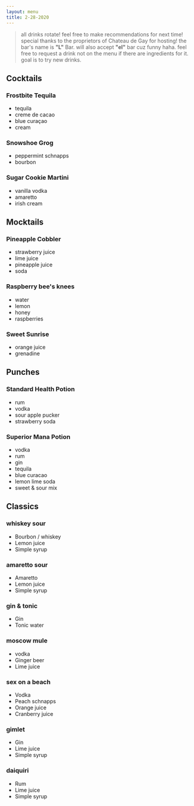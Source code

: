 ```yaml
---
layout: menu
title: 2-28-2020
---
```


> all drinks rotate! feel free to make recommendations for next time! special thanks to the proprietors of Chateau de Gay for hosting! the bar's name is __"L"__ Bar. will also accept __"el"__ bar cuz funny haha. feel free to request a drink not on the menu if there are ingredients for it. goal is to try new drinks.

## Cocktails

### Frostbite Tequila

- tequila
- creme de cacao
- blue curaçao
- cream

### Snowshoe Grog

- peppermint schnapps
- bourbon

### Sugar Cookie Martini

- vanilla vodka
- amaretto
- irish cream

## Mocktails

### Pineapple Cobbler

- strawberry juice
- lime juice
- pineapple juice
- soda

### Raspberry bee's knees

- water
- lemon
- honey
- raspberries

### Sweet Sunrise

- orange juice
- grenadine

## Punches

### Standard Health Potion

- rum
- vodka
- sour apple pucker
- strawberry soda

### Superior Mana Potion

- vodka
- rum
- gin
- tequila
- blue curacao
- lemon lime soda
- sweet & sour mix

## Classics

### whiskey sour

- Bourbon / whiskey
- Lemon juice
- Simple syrup

### amaretto sour

- Amaretto
- Lemon juice
- Simple syrup

### gin & tonic

- Gin
- Tonic water

### moscow mule

- vodka
- Ginger beer
- Lime juice

### sex on a beach

- Vodka
- Peach schnapps
- Orange juice
- Cranberry juice

### gimlet

- Gin
- Lime juice
- Simple syrup

### daiquiri

- Rum
- Lime juice
- Simple syrup
